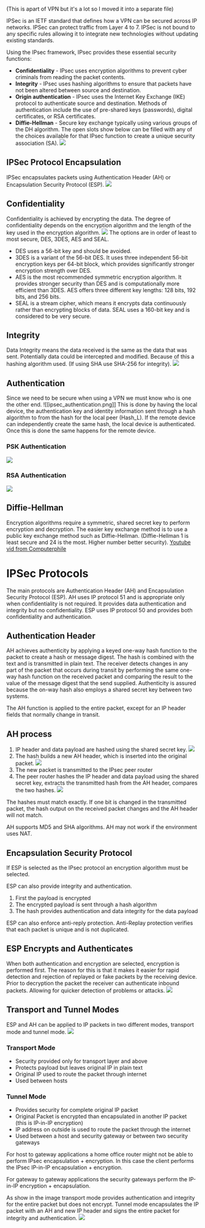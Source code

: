 (This is apart of VPN but it's a lot so I moved it into a separate file)

IPSec is an IETF standard that defines how a VPN can be secured across IP networks. IPSec can protect traffic from Layer 4 to 7. IPSec is not bound to any specific rules allowing it to integrate new technologies without updating existing standards.

Using the IPsec framework, IPsec provides these essential security functions:
- **Confidentiality** - IPsec uses encryption algorithms to prevent cyber criminals from reading the packet contents.
- **Integrity** - IPsec uses hashing algorithms to ensure that packets have not been altered between source and destination.
- **Origin authentication** - IPsec uses the Internet Key Exchange (IKE) protocol to authenticate source and destination. Methods of authentication include the use of pre-shared keys (passwords), digital certificates, or RSA certificates.
- **Diffie-Hellman** - Secure key exchange typically using various groups of the DH algorithm.
The open slots show below can be filled with any of the choices available for that IPsec function to create a unique security association (SA).
![](/Images/ip_sec_sa.png)

## IPSec Protocol Encapsulation
IPSec encapsulates packets using Authentication Header (AH) or Encapsulation Security Protocol (ESP).
![](/Images/ipsec_protcol_encap.png)
## Confidentiality
Confidentiality is achieved by encrypting the data. The degree of confidentiality depends on the encryption algorithm and the length of the key used in the encryption algorithm.
![](/Images/ipsec_encryption.png)
The options are in order of least to most secure, DES, 3DES, AES and SEAL.
- DES uses a 56-bit key and should be avoided.
- 3DES is a variant of the 56-bit DES. It uses three independent 56-bit encryption keys per 64-bit block, which provides significantly stronger encryption strength over DES. 
- AES is the most recommended symmetric encryption algorithm. It provides stronger security than DES and is computationally more efficient than 3DES. AES offers three different key lengths: 128 bits, 192 bits, and 256 bits.
- SEAL is a stream cipher, which means it encrypts data continuously rather than encrypting blocks of data. SEAL uses a 160-bit key and is considered to be very secure.
## Integrity
Data Integrity means the data received is the same as the data that was sent. Potentially data could be intercepted and modified. Because of this a hashing algorithm used. (If using SHA use SHA-256 for integrity).
![](/Images/ipsec_integrity.png)
## Authentication
Since we need to be secure when using a VPN we must know who is one the other end. ![[ipsec_authentication.png]]
This is done by having the local device, the authentication key and identity information sent through a hash algorithm to from the hash for the local peer (Hash_L). If the remote device can independently create the same hash, the local device is authenticated. Once this is done the same happens for the remote device.
### PSK Authentication
![](/Images/PSK_authentication.png)
### RSA Authentication
![](/Images/rsa_authentication.png)
## Diffie-Hellman
Encryption algorithms require a symmetric, shared secret key to perform encryption and decryption. The easier key exchange method is to use a public key exchange method such as Diffie-Hellman. (Diffie-Hellman 1 is least secure and 24 is the most. Higher number better security).
[Youtube vid from Computerphile](https://www.youtube.com/watch?v=NmM9HA2MQGI&pp=ygUNZGlmZmUtaGVsbG1hbg%3D%3D)

# IPSec Protocols
The main protocols are Authentication Header (AH) and Encapsulation Security Protocol (ESP). AH uses IP protocol 51 and is appropriate only when confidentiality is not required. It provides data authentication and integrity but no confidentiality. ESP uses IP protocol 50 and provides both confidentiality and authentication.
## Authentication Header
AH achieves authenticity by applying a keyed one-way hash function to the packet to create a hash or message digest. The hash is combined with the text and is transmitted in plain text. The receiver detects changes in any part of the packet that occurs during transit by performing the same one-way hash function on the received packet and comparing the result to the value of the message digest that the send supplied. Authenticity is assured because the on-way hash also employs a shared secret key between two systems.

The AH function is applied to the entire packet, except for an IP header fields that normally change in transit.

## AH process
1. IP header and data payload are hashed using the shared secret key.
![](/Images/ah_process_1.png)
2. The hash builds a new AH header, which is inserted into the original packet.
![](/Images/ah_process_2.png)
3. The new packet is transmitted to the IPsec peer router
4. The peer router hashes the IP header and data payload using the shared secret key, extracts the transmitted hash from the AH header, compares the two hashes.
![](/Images/ah_process_3.png)

The hashes must match exactly. If one bit is changed in the transmitted packet, the hash output on the received packet changes and the AH header will not match.

AH supports MD5 and SHA algorithms. AH may not work if the environment uses NAT.

## Encapsulation Security Protocol
If ESP is selected as the IPsec protocol an encryption algorithm must be selected.

ESP can also provide integrity and authentication. 
1. First the payload is encrypted
2. The encrypted payload is sent through a hash algorithm
3. The hash provides authentication and data integrity for the data payload

ESP can also enforce anti-reply protection. Anti-Replay protection verifies that each packet is unique and is not duplicated.

## ESP Encrypts and Authenticates
When both authentication and encryption are selected, encryption is performed first. The reason for this is that it makes it easier for rapid detection and rejection of replayed or fake packets by the receiving device. Prior to decryption the packet the receiver can authenticate inbound packets. Allowing for quicker detection of problems or attacks.
![](/Images/esp_encap.png)
## Transport and Tunnel Modes
ESP and AH can be applied to IP packets in two different modes, transport mode and tunnel mode.
![](/Images/transport_tunnel_mode.png)
### Transport Mode
- Security provided only for transport layer and above
- Protects payload but leaves original IP in plain text
- Original IP used to route the packet through internet
- Used between hosts
### Tunnel Mode
- Provides security for complete original IP packet
- Original Packet is encrypted than encapsulated in another IP packet (this is IP-in-IP encryption)
- IP address on outside is used to route the packet through the internet
- Used between a host and security gateway or between two security gateways

For host to gateway applications a home office router might not be able to perform IPsec encapsulation + encryption. In this case the client performs the IPsec IP-in-IP encapsulation + encryption.

For gateway to gateway applications the security gateways perform the IP-in-IP encryption + encapsulation.

As show in the image transport mode provides authentication and integrity for the entire packet but does not encrypt.
Tunnel mode encapsulates the IP packet with an AH and new IP header and signs the entire packet for integrity and authentication.
![](/Images/tunnel_transport_packet.png)
